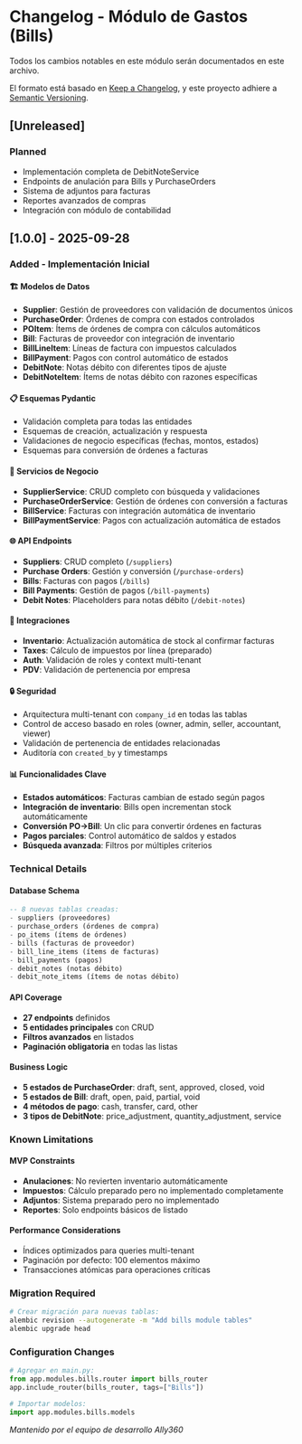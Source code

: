 # Changelog - Módulo de Gastos (Bills)

Todos los cambios notables en este módulo serán documentados en este archivo.

El formato está basado en [Keep a Changelog](https://keepachangelog.com/es-ES/1.1.0/),
y este proyecto adhiere a [Semantic Versioning](https://semver.org/spec/v2.0.0.html).

## [Unreleased]

### Planned
- Implementación completa de DebitNoteService
- Endpoints de anulación para Bills y PurchaseOrders
- Sistema de adjuntos para facturas
- Reportes avanzados de compras
- Integración con módulo de contabilidad

## [1.0.0] - 2025-09-28

### Added - Implementación Inicial

#### 🏗️ Modelos de Datos
- **Supplier**: Gestión de proveedores con validación de documentos únicos
- **PurchaseOrder**: Órdenes de compra con estados controlados
- **POItem**: Ítems de órdenes de compra con cálculos automáticos
- **Bill**: Facturas de proveedor con integración de inventario
- **BillLineItem**: Líneas de factura con impuestos calculados
- **BillPayment**: Pagos con control automático de estados
- **DebitNote**: Notas débito con diferentes tipos de ajuste
- **DebitNoteItem**: Ítems de notas débito con razones específicas

#### 📋 Esquemas Pydantic
- Validación completa para todas las entidades
- Esquemas de creación, actualización y respuesta
- Validaciones de negocio específicas (fechas, montos, estados)
- Esquemas para conversión de órdenes a facturas

#### 🚀 Servicios de Negocio
- **SupplierService**: CRUD completo con búsqueda y validaciones
- **PurchaseOrderService**: Gestión de órdenes con conversión a facturas
- **BillService**: Facturas con integración automática de inventario
- **BillPaymentService**: Pagos con actualización automática de estados

#### 🌐 API Endpoints
- **Suppliers**: CRUD completo (`/suppliers`)
- **Purchase Orders**: Gestión y conversión (`/purchase-orders`)
- **Bills**: Facturas con pagos (`/bills`)
- **Bill Payments**: Gestión de pagos (`/bill-payments`)
- **Debit Notes**: Placeholders para notas débito (`/debit-notes`)

#### 🔧 Integraciones
- **Inventario**: Actualización automática de stock al confirmar facturas
- **Taxes**: Cálculo de impuestos por línea (preparado)
- **Auth**: Validación de roles y context multi-tenant
- **PDV**: Validación de pertenencia por empresa

#### 🔒 Seguridad
- Arquitectura multi-tenant con `company_id` en todas las tablas
- Control de acceso basado en roles (owner, admin, seller, accountant, viewer)
- Validación de pertenencia de entidades relacionadas
- Auditoría con `created_by` y timestamps

#### 📊 Funcionalidades Clave
- **Estados automáticos**: Facturas cambian de estado según pagos
- **Integración de inventario**: Bills open incrementan stock automáticamente
- **Conversión PO→Bill**: Un clic para convertir órdenes en facturas
- **Pagos parciales**: Control automático de saldos y estados
- **Búsqueda avanzada**: Filtros por múltiples criterios

### Technical Details

#### Database Schema
```sql
-- 8 nuevas tablas creadas:
- suppliers (proveedores)
- purchase_orders (órdenes de compra)  
- po_items (ítems de órdenes)
- bills (facturas de proveedor)
- bill_line_items (ítems de facturas)
- bill_payments (pagos)
- debit_notes (notas débito)
- debit_note_items (ítems de notas débito)
```

#### API Coverage
- **27 endpoints** definidos
- **5 entidades principales** con CRUD
- **Filtros avanzados** en listados
- **Paginación obligatoria** en todas las listas

#### Business Logic
- **5 estados de PurchaseOrder**: draft, sent, approved, closed, void
- **5 estados de Bill**: draft, open, paid, partial, void
- **4 métodos de pago**: cash, transfer, card, other
- **3 tipos de DebitNote**: price_adjustment, quantity_adjustment, service

### Known Limitations

#### MVP Constraints
- **Anulaciones**: No revierten inventario automáticamente
- **Impuestos**: Cálculo preparado pero no implementado completamente
- **Adjuntos**: Sistema preparado pero no implementado
- **Reportes**: Solo endpoints básicos de listado

#### Performance Considerations
- Índices optimizados para queries multi-tenant
- Paginación por defecto: 100 elementos máximo
- Transacciones atómicas para operaciones críticas

### Migration Required
```bash
# Crear migración para nuevas tablas:
alembic revision --autogenerate -m "Add bills module tables"
alembic upgrade head
```

### Configuration Changes
```python
# Agregar en main.py:
from app.modules.bills.router import bills_router
app.include_router(bills_router, tags=["Bills"])

# Importar modelos:
import app.modules.bills.models
```

*Mantenido por el equipo de desarrollo Ally360*